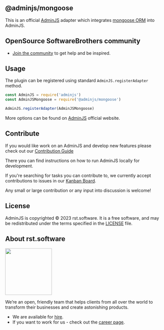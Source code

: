 ## @adminjs/mongoose

This is an official [AdminJS](https://github.com/SoftwareBrothers/adminjs) adapter which integrates [mongoose ORM](https://mongoosejs.com/) into AdminJS.

## OpenSource SoftwareBrothers community

- [Join the community](https://join.slack.com/t/adminbro/shared_invite/zt-czfb79t1-0U7pn_KCqd5Ts~lbJK0_RA) to get help and be inspired.

## Usage

The plugin can be registered using standard `AdminJS.registerAdapter` method.

```javascript
const AdminJS = require('adminjs')
const AdminJSMongoose = require('@adminjs/mongoose')

AdminJS.registerAdapter(AdminJSMongoose)
```

More options can be found on [AdminJS](https://github.com/SoftwareBrothers/adminjs) official website.

## Contribute

If you would like work on an AdminJS and develop new features please check out our [Contribution Guide](https://github.com/SoftwareBrothers/adminjs/blob/master/CONTRIBUTING.md)

There you can find instructions on how to run AdminJS locally for development.

If you're searching for tasks you can contribute to, we currently accept contributions to issues in our [Kanban Board](https://github.com/orgs/SoftwareBrothers/projects/5/views/1).

Any small or large contribution or any input into discussion is welcome!

## License

AdminJS is copyrighted © 2023 rst.software. It is a free software, and may be redistributed under the terms specified in the [LICENSE](LICENSE.md) file.

## About rst.software

<img src="https://pbs.twimg.com/profile_images/1367119173604810752/dKVlj1YY_400x400.jpg" width=150>

We’re an open, friendly team that helps clients from all over the world to transform their businesses and create astonishing products.

* We are available for [hire](https://www.rst.software/estimate-your-project).
* If you want to work for us - check out the [career page](https://www.rst.software/join-us).
